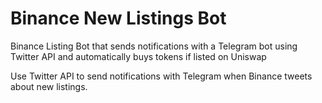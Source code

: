 # Binance New Listings Bot

Binance Listing Bot that sends notifications with a Telegram bot using Twitter API and automatically buys tokens if listed on Uniswap

Use Twitter API to send notifications with Telegram when Binance tweets about new listings.
